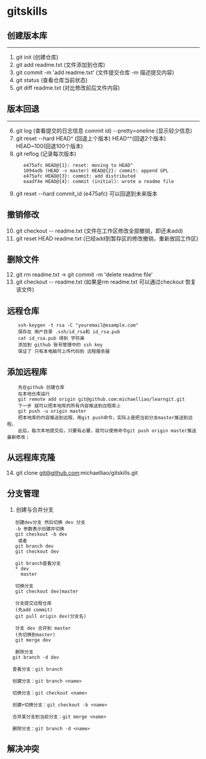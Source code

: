 # gitskills

## 创建版本库
--------------------------------------------------

1. git init (创建仓库)
2. git add readme.txt (文件添加到仓库)
3. git commit -m 'add readme.txt' (文件提交仓库 -m 描述提交内容)
4. git status (查看仓库当前状态)
5. git diff readme.txt (对比修改前后文件内容)

## 版本回退
--------------------------------------------------
6. git log (查看提交的日志信息 commit id) --pretty=oneline (显示较少信息) 
7. git reset --hard HEAD^ (回退上个版本)  HEAD^^(回退2个版本) HEAD~100(回退100个版本) 
8. git reflog (记录每次版本)
``` $ git reflog
      e475afc HEAD@{1}: reset: moving to HEAD^
      1094adb (HEAD -> master) HEAD@{2}: commit: append GPL
      e475afc HEAD@{3}: commit: add distributed
      eaadf4e HEAD@{4}: commit (initial): wrote a readme file
```
9. git reset --hard commit_id (e475afc) 可以回退到未来版本

## 撤销修改

10. git checkout -- readme.txt (文件在工作区修改全部撤销，即还未add)
11. git reset HEAD readme.txt (已经add到暂存区的修改撤销，重新放回工作区)


## 删除文件
12. git rm readme.txt -> git commit -m 'delete readme file'
13. git checkout -- readme.txt (如果是rm readme.txt 可以通过checkout 恢复该文件)

## 远程仓库
``` 创建ssh key 
    ssh-keygen -t rsa -C "youremail@example.com"
	保存在 用户目录 .ssh/id_rsa和 id_rsa.pub
	cat id_rsa.pub 得到 字符串
	添加到 github 账号管理中的 ssh key
	保证了 只有本电脑可上传代码到 远程服务器
```

## 添加远程库
```
    先在github 创建仓库
    在本地仓库运行
	git remote add origin git@github.com:michaelliao/learngit.git
	下一步 就可以把本地库的所有内容推送到远程库上
	git push -u origin master
	把本地库的内容推送到远程，用git push命令，实际上是把当前分支master推送到远程。
    此后，每次本地提交后，只要有必要，就可以使用命令git push origin master推送最新修改；
```
## 从远程库克隆
14. git clone git@github.com:michaelliao/gitskills.git


## 分支管理
1. 创建与合并分支

```  
   创建dev分支 然后切换 dev 分支
   -b 参数表示创建并切换
   git checkout -b dev
	或者
   git branch dev
   git checkout dev
   
   git branch查看分支   
   * dev
     master
   
   切换分支 
   git checkout dev|master
   
   分支提交远程仓库
   (先add commit)
   git pull origin dev(分支名)
   
   分支 dev 合并到 master
   (先切换到master)
   git merge dev
   
   删除分支
  git branch -d dev
  
  查看分支：git branch

  创建分支：git branch <name>

  切换分支：git checkout <name>

  创建+切换分支：git checkout -b <name>

  合并某分支到当前分支：git merge <name>

  删除分支：git branch -d <name> 
```


## 解决冲突
